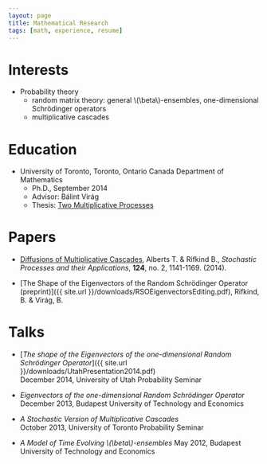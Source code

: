 ```yaml
---
layout: page
title: Mathematical Research
tags: [math, experience, resume]
---
```


# Interests
* Probability theory 
    * random matrix theory: general \\(\beta\\)-ensembles, one-dimensional Schr&ouml;dinger operators 
    * multiplicative cascades 

# Education
* University of Toronto, Toronto, Ontario Canada
 Department of Mathematics 
    * Ph.D., September 2014
    * Advisor:  Bálint Virág
    * Thesis: [Two Multiplicative Processes][thesisLink]


# Papers
* [Diffusions of Multiplicative Cascades](http://arxiv.org/abs/1205.2413), Alberts T. & Rifkind B., *Stochastic Processes and their Applications*, **124**, no. 2, 1141-1169. (2014).

* [The Shape of the Eigenvectors of the Random Schrödinger Operator (preprint)]({{ site.url }}/downloads/RSOEigenvectorsEditing.pdf), Rifkind, B. & Virág, B. 

# Talks

* [*The shape of the Eigenvectors of the one-dimensional Random Schr&ouml;dinger Operator*]({{ site.url }}/downloads/UtahPresentation2014.pdf)  
December 2014, University of Utah Probability Seminar

* *Eigenvectors of the one-dimensional Random Schr&ouml;dinger Operator*  
December 2013, Budapest University of Technology and Economics

* *A Stochastic Version of Multiplicative Cascades*  
October 2013, University of Toronto Probability Seminar

* *A Model of Time Evolving \\(\beta\\)-ensembles*
  May 2012, Budapest University of Technology and Economics


[thesisLink]: http://individual.utoronto.ca/rifkind/thesis.pdf

